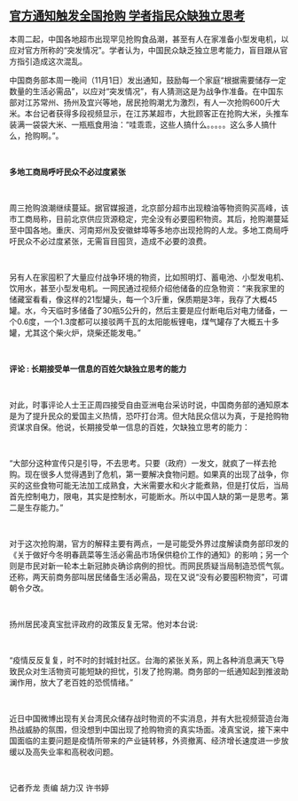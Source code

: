 <!--1636016325000-->
[官方通知触发全国抢购   学者指民众缺独立思考](https://www.rfa.org/mandarin/yataibaodao/shehui/ql1-11042021045726.html)
------

<p><span style="font-weight: 400;">本周二起，中国各地超市出现罕见抢购食品潮，甚至有人在家准备小型发电机，以应对官方所称的“突发情况”。学者认为，中国民众缺乏独立思考能力，盲目跟从官方指引造成这次混乱。</span><span style="font-weight: 400;"> </span></p><p><span style="font-weight: 400;">中国商务部本周一晚间（11月1日）发出通知，鼓励每一个家庭“根据需要储存一定数量的生活必需品”，以应对“突发情况”，有人猜测这是为战争作准备。在中国东部对江苏常州、扬州及宜兴等地，居民抢购潮尤为激烈，有人一次抢购600斤大米。本台记者获得多段视频显示，在江苏某超市，大批顾客正在抢购大米，头推车装满一袋袋大米、一瓶瓶食用油：“哇乖乖，这些人搞什么。。。。。这么多人搞什么，抢购啊。”。</span></p><p><span style="font-weight: 400;"> </span></p><p><b>多地工商局呼吁民众不必过度紧张</b></p><p><span style="font-weight: 400;"> </span></p><p><span style="font-weight: 400;">周三抢购浪潮继续蔓延。据官媒报道，北京部分超市出现粮油等物资购买高峰，该市工商局称，目前北京供应货源稳定，完全没有必要囤积物资。其后，抢购潮蔓延至中国各地。重庆、河南郑州及安徽蚌埠等多地亦出现抢购的人龙。多地工商局呼吁民众不必过度紧张，无需盲目囤货，造成不必要的浪费。</span></p><p><span style="font-weight: 400;"> </span></p><p><span style="font-weight: 400;">另有人在家囤积了大量应付战争环境的物资，比如照明灯、蓄电池、小型发电机、饮用水，甚至小型发电机。一网民通过视频介绍他储备的应急物资：“来我家里的储藏室看看，像这样的21型罐头，每一个3斤重，保质期是3年，我存了大概45罐。水，今天临时多储备了30瓶5公升的，然后主要是应付断电后对电力储备，一个0.6度，一个1.3度都可以接驳两千瓦的太阳能板锂电，煤气罐存了大概五十多罐，尤其这个柴火炉，烧柴还能发电。”</span></p><p><span style="font-weight: 400;"> </span></p><p><b>评论 : 长期接受单一信息的百姓欠缺独立思考的能力</b></p><p><span style="font-weight: 400;"> </span></p><p><span style="font-weight: 400;">对此，时事评论人士王正周四接受自由亚洲电台采访时说，中国商务部的通知原本是为了提升民众的爱国主义热情，恐吓打台湾。但大陆民众信以为真，于是抢购物资谋求自保。他说，长期接受单一信息的百姓，欠缺独立思考的能力：</span></p><p><span style="font-weight: 400;"> </span></p><p><span style="font-weight: 400;">“大部分这种宣传只是引导，不去思考。只要（政府）一发文，就疯了一样去抢购。现在很多人觉得遇到了危机，第一要解决食物问题。如果真的出现了战争，你买的这些食物可能无法加工成熟食，大米需要水和火才能煮熟，但是打仗后，当局首先控制电力，限电，其实是控制水，可能断水。所以中国人缺的第一是思考。第二是生存能力。”</span></p><p><span style="font-weight: 400;"> </span></p><p><span style="font-weight: 400;">对于这次抢购潮，官方的解释主要有两点，一是可能受外界过度解读商务部印发的《关于做好今冬明春蔬菜等生活必需品市场保供稳价工作的通知》的影响；另一个则是市民对新一轮本土新冠肺炎确诊病例的担忧。而网民质疑当局制造恐慌气氛。还称，两天前商务部叫居民储备生活必需品，现在又说“没有必要囤积物资”，可谓朝令夕改。</span></p><p><span style="font-weight: 400;">  </span></p><p><span style="font-weight: 400;">扬州居民凌真宝批评政府的政策反复无常。他对本台说:</span></p><p><span style="font-weight: 400;"> </span></p><p><span style="font-weight: 400;">“疫情反反复复，时不时的封城封社区。台海的紧张关系，网上各种消息满天飞导致民众对生活物资可能短缺的担忧，引发了抢购潮。商务部的一纸通知起到推波助澜作用，放大了老百姓的恐慌情绪。”</span></p><p><span style="font-weight: 400;"> </span></p><p><span style="font-weight: 400;">近日中国微博出现有关台湾民众储存战时物资的不实消息，并有大批视频营造台海热战威胁的氛围，但没想到中国出现了抢购物资的真实场面。凌真宝说，接下来中国面临的主要问题是疫情所带来的产业链转移，外资撤离、经济增长速度进一步放缓以及高失业率和高税收问题。</span></p><p><span style="font-weight: 400;"> </span></p><p><span style="font-weight: 400;">记者乔龙 责编 胡力汉 许书婷</span></p><p></p>
